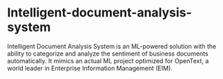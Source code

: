 # Intelligent-document-analysis-system
Intelligent Document Analysis System is an ML-powered solution with the ability to categorize and analyze the sentiment of business documents automatically. It mimics an actual ML project optimized for OpenText, a world leader in Enterprise Information Management (EIM). 
